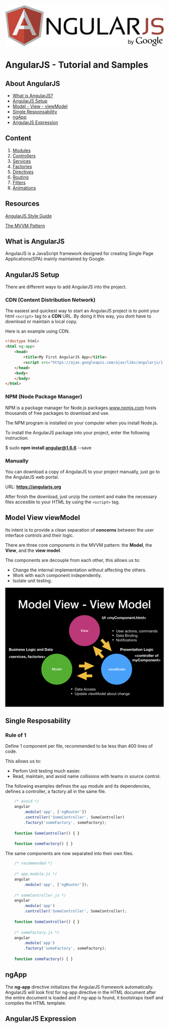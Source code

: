 ![alt text](https://github.com/MichaelBlaze3/angularJsTuts/blob/master/_assets/angularjs2.png "AngularJS Logo")
# AngularJS - Tutorial and Samples

## About AngularJS
* [What is AngularJS?](#what-is-angularjs) 
* [AngularJS Setup](#angularjs-setup)   
* [Model - View - viewModel](#model-view-viewmodel)
* [Single Responsability](#single-resposability)
* [ngApp](#ngapp)
* [AngularJS Expression](#angularjs-expression)

## Content
1. [Modules](https://github.com/MichaelBlaze3/angularJsTuts/tree/master/1_modules)
2. [Controllers](https://github.com/MichaelBlaze3/angularJsTuts/tree/master/2_controllers)
3. [Services]()
4. [Factories]()
5. [Directives]()
6. [Routing]()
7. [Filters]()
8. [Animations]()

## Resources
[AngularJS Style Guide](https://github.com/johnpapa/angular-styleguide/blob/master/a1/README.md)

[The MVVM Pattern](https://msdn.microsoft.com/en-us/library/hh848246.aspx)

## What is AngularJS
AngularJS is a JavaScript framework designed for creating Single Page Applications(SPA) mainly maintained by Google.

## AngularJS Setup
There are different ways to add AngularJS into the project.
### CDN (Content Distribution Network)
The easiest and quickest way to start an AngularJS project is to point your html `<script>` tag to a **CDN** URL. By doing it this way, you dont have to download or maintain a local copy.

Here is an example using CDN.
```html
<!doctype html>
<html ng-app>
    <head>
        <title>My First AngularJS App</title>
        <script src="https://ajax.googleapis.com/ajax/libs/angularjs/1.6.6/angular.min.js"></script>
    </head>
    <body>
    </body>
</html>    
```
### NPM (Node Package Manager)
NPM is a package manager for Node.js packages.www.npmjs.com hosts thousands of free packages to download and use.

The NPM program is installed on your computer when you install Node.js.

To install the AngularJS package into your project, enter the following instruction:


$ sudo **npm install angular@1.6.6** --save

### Manually
You can download a copy of AngularJS to your project manually, just go to the AngularJS web portal.

URL: **https://angularjs.org** 

After finish the download, just unzip the content and make the necessary files accesible to your HTML by using the `<script>` tag.

## Model View viewModel
Its intent is to provide a clean separation of **concerns** between the user interface controls and their logic. 

There are three core components in the MVVM pattern: the **Model**, the **View**, and the **view model**. 

The components are decouple from each other, this allows us to: 

* Change the internal implementation without affecting the others.
* Work with each component independently.
* Isolate unit testing.

![alt text](https://github.com/MichaelBlaze3/angularJsTuts/blob/master/_assets/ModelViewViewModel.jpeg "Model View viewModel")


## Single Resposability
### Rule of 1
Define 1 component per file, recommended to be less than 400 lines of code.

This allows us to:
* Perfom Unit testing much easier.
* Read, maintain, and avoid name collisions with teams in source control.

The following examples defines the `app` module and its dependencies, defines a controller, a factory all in the same file.

```javascript
    /* avoid */
    angular
        .module('app', ['ngRouter'])
        .controller('SomeController', SomeController)
        .factory('someFactory', someFactory);

    function SomeController() { }

    function someFactory() { }
```

The same components are now separated into their own files.

```javascript
    /* recommended */
    
    /* app.module.js */
    angular
        .module('app', ['ngRouter']); 
    
    /* someController.js */ 
    angular
        .module('app')
        .controller('SomeController', SomeController);

    function SomeController() { }

    /* someFactory.js */ 
    angular
        .module('app')
        .factory('someFactory', someFactory);

    function someFactory() { }
```

## ngApp
The **ng-app** directive initializes the AngularJS framework automatically. AngularJS will look first for ng-app directive in the HTML document after the entire document is loaded and if ng-app is found, it bootstraps itself and compiles the HTML template.

## AngularJS Expression
